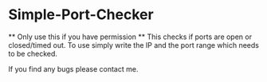 # Simple-Port-Checker
** Only use this if you have permission **
This checks if ports are open or closed/timed out.
To use simply write the IP and the port range which needs to be checked.

If you find any bugs please contact me.
